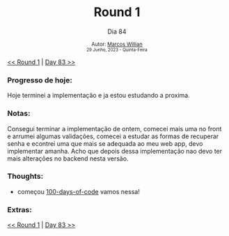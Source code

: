 <div align="center">
  <h1>Round 1</h1>
  <p>Dia 84</p>

  <sub>
    Autor: <a href="https://github.com/marcosmwx" target="_blank">Marcos Willian</a>
    <br>
    <small>29 Junho, 2023 -  Quinta-Feira</small>
  </sub>
</div>

[<< Round 1](./README.MD) | [Day 83 >>](dia083.md)

### Progresso de hoje:

Hoje terminei a implementação e ja estou estudando a proxima.

### Notas:

Consegui terminar a implementação de ontem, comecei mais uma no front e arrumei algumas validações, comecei a estudar as formas de recuperar senha e econtrei uma que mais se adequada ao meu web app, devo implementar amanha.
Acho que depois dessa implementação nao devo ter mais alterações no backend nesta versão.

### Thoughts:

- começou [100-days-of-code](https://github.com/marcosmwx/100DaysOfCode) vamos nessa!

### Extras:

[<< Round 1](./README.MD) | [Day 83 >>](dia083.md)
